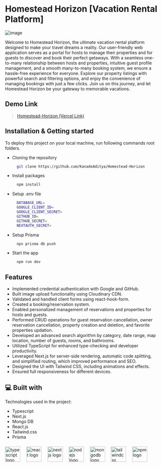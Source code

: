 
# Homestead Horizon [Vacation Rental Platform]

![image](https://res.cloudinary.com/dypi6beg5/image/upload/v1690027387/lh7pbh3wironm76zhgqo.png)

Welcome to Homestead Horizon, the ultimate vacation rental platform designed to make your travel dreams a reality. Our user-friendly web application serves as a portal for hosts to manage their properties and for guests to discover and book their perfect getaways. With a seamless one-to-many relationship between hosts and properties, intuitive guest profile management, and a smooth many-to-many booking system, we ensure a hassle-free experience for everyone. Explore our property listings with powerful search and filtering options, and enjoy the convenience of managing bookings with just a few clicks. Join us on this journey, and let Homestead Horizon be your gateway to memorable vacations.

## Demo Link

> [Homestead-Horizon (Vercel Link)](https://homesteadhorizon.vercel.app/)  

##  Installation & Getting started 

To deploy this project on your local machine, run following commands root folders.

* Cloning the repository

  ```bash
    git clone https://github.com/KanadeAditya/Homestead-Horizon
  ```

* Install packages

  ```bash
    npm install
  ```

* Setup .env file


    ```bash
      DATABASE_URL=
      GOOGLE_CLIENT_ID=
      GOOGLE_CLIENT_SECRET=
      GITHUB_ID=
      GITHUB_SECRET=
      NEXTAUTH_SECRET=
    ```

* Setup Prisma

  ```bash
    npx prisma db push

  ```

* Start the app

  ```bash
    npm run dev
  ```
## Features

- Implemented credential authentication with Google and GitHub.
- Built image upload functionality using Cloudinary CDN.
- Validated and handled client forms using react-hook-form.
- Created a booking/reservation system.
- Enabled personalized management of reservations and properties for hosts and guests.
- Performed CRUD operations for guest reservation cancellation, owner reservation cancellation, property creation and deletion, and favorite properties updation.
- Developed an advanced search algorithm by category, date range, map location, number of guests, rooms, and bathrooms.
- Utilized TypeScript for enhanced type-checking and developer productivity.
- Leveraged Next.js for server-side rendering, automatic code splitting, and simplified routing, which improved performance and SEO.
- Designed the UI with Tailwind CSS, including animations and effects.
- Ensured full responsiveness for different devices.

## 💻 Built with

Technologies used in the project:

*   Typescript
*   Next.js
*   Mongo DB
*   React.js
*   Tailwind.css
*   Prisma
###
<div align="left">
<img src="https://cdn.jsdelivr.net/gh/devicons/devicon/icons/typescript/typescript-plain.svg" height="50" alt="typescript logo"  />
<img width="12" />
<img src="https://cdn.jsdelivr.net/gh/devicons/devicon/icons/react/react-original-wordmark.svg" height="50" alt="react logo"  />
<img width="12" />
<img src="https://cdn.jsdelivr.net/gh/devicons/devicon/icons/nextjs/nextjs-original.svg" height="50" alt="nextjs logo"  />
<img width="12" />
<img src="https://cdn.jsdelivr.net/gh/devicons/devicon/icons/nodejs/nodejs-original.svg" height="50" alt="nodejs logo"  />
<img width="12" />
<img src="https://cdn.jsdelivr.net/gh/devicons/devicon/icons/mongodb/mongodb-original-wordmark.svg" height="50" alt="mongodb logo"  />
<img width="12" />
<img src="https://skillicons.dev/icons?i=tailwind" height="50" alt="tailwindcss logo"  />
<img width="12" />
<img src="https://cdn.jsdelivr.net/gh/devicons/devicon/icons/npm/npm-original-wordmark.svg" height="50" alt="npm logo"  />
</div>

###